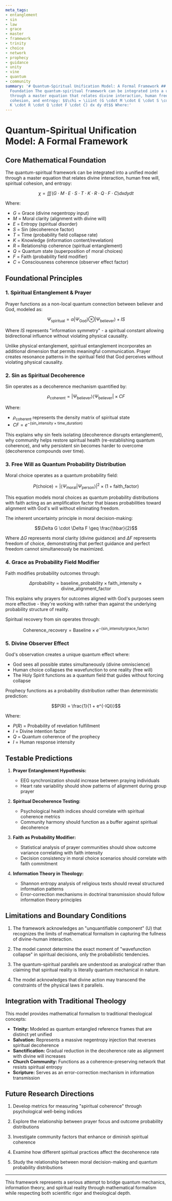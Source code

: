 ```yaml
---
meta_tags:
- entanglement
- sin
- law
- grace
- master
- framework
- trinity
- choice
- network
- prophecy
- guidance
- unity
- vine
- quantum
- community
summary: '# Quantum-Spiritual Unification Model: A Formal Framework ## Core Mathematical
  Foundation The quantum-spiritual framework can be integrated into a unified model
  through a master equation that relates divine interaction, human free will, spiritual
  cohesion, and entropy: $$\chi = \iiint (G \cdot M \cdot E \cdot S \cdot T \cdot
  K \cdot R \cdot Q \cdot F \cdot C) dx dy dt$$ Where:'
---
```

   
# Quantum-Spiritual Unification Model: A Formal Framework   
   
## Core Mathematical Foundation   
   
The quantum-spiritual framework can be integrated into a unified model through a master equation that relates divine interaction, human free will, spiritual cohesion, and entropy:   
   
$$\chi = \iiint (G \cdot M \cdot E \cdot S \cdot T \cdot K \cdot R \cdot Q \cdot F \cdot C) dx dy dt$$   
   
Where:   
   
   
- $G$ = Grace (divine negentropy input)   
- $M$ = Moral clarity (alignment with divine will)   
- $E$ = Entropy (spiritual disorder)   
- $S$ = Sin (decoherence factor)   
- $T$ = Time (probability field collapse rate)   
- $K$ = Knowledge (information content/revelation)   
- $R$ = Relationship coherence (spiritual entanglement)   
- $Q$ = Quantum state (superposition of moral choices)   
- $F$ = Faith (probability field modifier)   
- $C$ = Consciousness coherence (observer effect factor)   
   
## Foundational Principles   
   
### 1. Spiritual Entanglement & Prayer   
   
Prayer functions as a non-local quantum connection between believer and God, modeled as:   
   
$$\Psi_{\text{spiritual}} = \alpha|\Psi_{\text{God}}\rangle \otimes |\Psi_{\text{believer}}\rangle + IS$$   
   
Where $IS$ represents "information symmetry" - a spiritual constant allowing bidirectional influence without violating physical causality.   
   
Unlike physical entanglement, spiritual entanglement incorporates an additional dimension that permits meaningful communication. Prayer creates resonance patterns in the spiritual field that God perceives without violating physical causality.   
   
### 2. Sin as Spiritual Decoherence   
   
Sin operates as a decoherence mechanism quantified by:   
   
$$\rho_{\text{coherent}} = |\Psi_{\text{believer}}\rangle\langle\Psi_{\text{believer}}| \times CF$$   
   
Where:   
   
   
- $\rho_{\text{coherent}}$ represents the density matrix of spiritual state   
- $CF = e^{-(\text{sin_intensity} \times \text{time_duration})}$   
   
This explains why sin feels isolating (decoherence disrupts entanglement), why community helps restore spiritual health (re-establishing quantum coherence), and why persistent sin becomes harder to overcome (decoherence compounds over time).   
   
### 3. Free Will as Quantum Probability Distribution   
   
Moral choice operates as a quantum probability field:   
   
$$P(\text{choice}) = |\langle\Psi_{\text{moral}}|\Psi_{\text{person}}\rangle|^2 \times (1 + \text{faith_factor})$$   
   
This equation models moral choices as quantum probability distributions with faith acting as an amplification factor that biases probabilities toward alignment with God's will without eliminating freedom.   
   
The inherent uncertainty principle in moral decision-making:   
   
$$\Delta G \cdot \Delta F \geq \frac{\hbar}{2}$$   
   
Where $\Delta G$ represents moral clarity (divine guidance) and $\Delta F$ represents freedom of choice, demonstrating that perfect guidance and perfect freedom cannot simultaneously be maximized.   
   
### 4. Grace as Probability Field Modifier   
   
Faith modifies probability outcomes through:   
   
$$\Delta\text{probability} = \text{baseline_probability} \times \text{faith_intensity} \times \text{divine_alignment_factor}$$   
   
This explains why prayers for outcomes aligned with God's purposes seem more effective - they're working with rather than against the underlying probability structure of reality.   
   
Spiritual recovery from sin operates through:   
   
$$\text{Coherence_recovery} = \text{Baseline} \times e^{-(\text{sin_intensity}/\text{grace_factor})}$$   
   
### 5. Divine Observer Effect   
   
God's observation creates a unique quantum effect where:   
   
   
- God sees all possible states simultaneously (divine omniscience)   
- Human choice collapses the wavefunction to one reality (free will)   
- The Holy Spirit functions as a quantum field that guides without forcing collapse   
   
Prophecy functions as a probability distribution rather than deterministic prediction:   
   
$$P(R) = \frac{1}{1 + e^{-IQI}}$$   
   
Where:   
   
   
- $P(R)$ = Probability of revelation fulfillment   
- $I$ = Divine intention factor   
- $Q$ = Quantum coherence of the prophecy   
- $I$ = Human response intensity   
   
## Testable Predictions   
   
1. **Prayer Entanglement Hypothesis:**   
       
   
    - EEG synchronization should increase between praying individuals   
    - Heart rate variability should show patterns of alignment during group prayer   
2. **Spiritual Decoherence Testing:**   
       
   
    - Psychological health indices should correlate with spiritual coherence metrics   
    - Community harmony should function as a buffer against spiritual decoherence   
3. **Faith as Probability Modifier:**   
       
   
    - Statistical analysis of prayer communities should show outcome variance correlating with faith intensity   
    - Decision consistency in moral choice scenarios should correlate with faith commitment   
4. **Information Theory in Theology:**   
       
   
    - Shannon entropy analysis of religious texts should reveal structured information patterns   
    - Error-correction mechanisms in doctrinal transmission should follow information theory principles   
   
## Limitations and Boundary Conditions   
   
1. The framework acknowledges an "unquantifiable component" (U) that recognizes the limits of mathematical formalism in capturing the fullness of divine-human interaction.   
       
2. The model cannot determine the exact moment of "wavefunction collapse" in spiritual decisions, only the probabilistic tendencies.   
       
3. The quantum-spiritual parallels are understood as analogical rather than claiming that spiritual reality is literally quantum mechanical in nature.   
       
4. The model acknowledges that divine action may transcend the constraints of the physical laws it parallels.   
       
   
## Integration with Traditional Theology   
   
This model provides mathematical formalism to traditional theological concepts:   
   
   
- **Trinity:** Modeled as quantum entangled reference frames that are distinct yet unified   
- **Salvation:** Represents a massive negentropy injection that reverses spiritual decoherence   
- **Sanctification:** Gradual reduction in the decoherence rate as alignment with divine will increases   
- **Church Community:** Functions as a coherence-preserving network that resists spiritual entropy   
- **Scripture:** Serves as an error-correction mechanism in information transmission   
   
## Future Research Directions   
   
1. Develop metrics for measuring "spiritual coherence" through psychological well-being indices   
       
2. Explore the relationship between prayer focus and outcome probability distributions   
       
3. Investigate community factors that enhance or diminish spiritual coherence   
       
4. Examine how different spiritual practices affect the decoherence rate   
       
5. Study the relationship between moral decision-making and quantum probability distributions   
       
   
   
---   
   
This framework represents a serious attempt to bridge quantum mechanics, information theory, and spiritual reality through mathematical formalism while respecting both scientific rigor and theological depth.